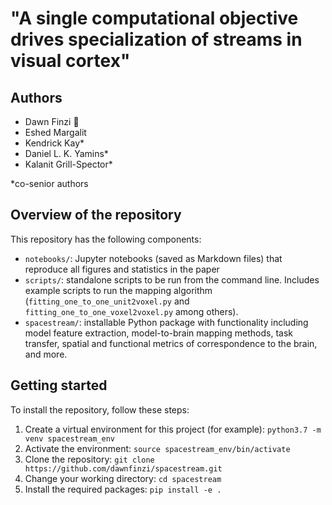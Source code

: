 # "A single computational objective drives specialization of streams in visual cortex"

## Authors
* Dawn Finzi :email:
* Eshed Margalit
* Kendrick Kay*
* Daniel L. K. Yamins*
* Kalanit Grill-Spector*

*co-senior authors

## Overview of the repository
This repository has the following components:
* `notebooks/`: Jupyter notebooks (saved as Markdown files) that reproduce all figures and statistics in the paper
* `scripts/`: standalone scripts to be run from the command line. Includes example scripts to run the mapping algorithm (`fitting_one_to_one_unit2voxel.py` and `fitting_one_to_one_voxel2voxel.py` among others).
* `spacestream/`: installable Python package with functionality including model feature extraction, model-to-brain mapping methods, task transfer, spatial and functional metrics of correspondence to the brain, and more.

## Getting started
To install the repository, follow these steps:
1. Create a virtual environment for this project (for example): `python3.7 -m venv spacestream_env`
2. Activate the environment: `source spacestream_env/bin/activate`
3. Clone the repository: `git clone https://github.com/dawnfinzi/spacestream.git`
4. Change your working directory: `cd spacestream`
5. Install the required packages: `pip install -e .`